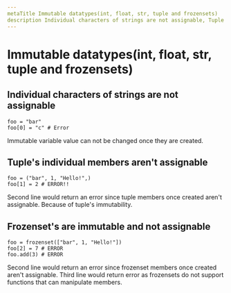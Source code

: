 ```yaml
---
metaTitle Immutable datatypes(int, float, str, tuple and frozensets)
description Individual characters of strings are not assignable, Tuple's individual members aren't assignable, Frozenset's are immutable and not assignable
---
```


# Immutable datatypes(int, float, str, tuple and frozensets)




## Individual characters of strings are not assignable


```
foo = "bar"
foo[0] = "c" # Error 

```

Immutable variable value can not be changed once they are created.



## Tuple's individual members aren't assignable


```
foo = ("bar", 1, "Hello!",)
foo[1] = 2 # ERROR!! 

```

Second line would return an error since tuple members once created aren't assignable.
Because of tuple's immutability.<br>



## Frozenset's are immutable and not assignable


```
foo = frozenset(["bar", 1, "Hello!"])
foo[2] = 7 # ERROR
foo.add(3) # ERROR

```

Second line would return an error since frozenset members once created aren't assignable.
Third line would return error as frozensets do not support functions that can manipulate members.

